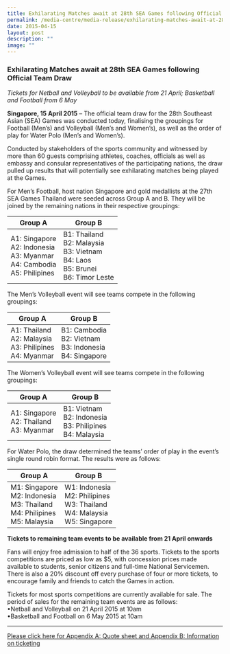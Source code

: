 ```yaml
---
title: Exhilarating Matches await at 28th SEA Games following Official Team Draw
permalink: /media-centre/media-release/exhilarating-matches-await-at-28th-sea-games-following-official-team/
date: 2015-04-15
layout: post
description: ""
image: ""
---
```

### **Exhilarating Matches await at 28th SEA Games following Official Team Draw**
_Tickets for Netball and Volleyball to be available from 21 April; Basketball and Football from 6 May_

**Singapore, 15 April 2015** – The official team draw for the 28th Southeast Asian (SEA) Games was conducted today, finalising the groupings for Football (Men’s) and Volleyball (Men’s and Women’s), as well as the order of play for Water Polo (Men’s and Women’s).

Conducted by stakeholders of the sports community and witnessed by more than 60 guests comprising athletes, coaches, officials as well as embassy and consular representatives of the participating nations, the draw pulled up results that will potentially see exhilarating matches being played at the Games.

For Men’s Football, host nation Singapore and gold medallists at the 27th SEA Games Thailand were seeded across Group A and B. They will be joined by the remaining nations in their respective groupings:

| **Group A** | **Group B** |
| -------- | -------- |
| A1: Singapore<br>A2: Indonesia<br>A3: Myanmar<br>A4: Cambodia<br>A5: Philipines | B1: Thailand<br>B2: Malaysia<br>B3: Vietnam<br>B4: Laos<br>B5: Brunei<br>B6: Timor Leste |

The Men’s Volleyball event will see teams compete in the following groupings:

| **Group A** | **Group B** |
| -------- | -------- |
| A1: Thailand<br>A2: Malaysia<br>A3: Philipines<br>A4: Myanmar | B1: Cambodia<br>B2: Vietnam<br>B3: Indonesia<br>B4: Singapore<br> |

The Women’s Volleyball event will see teams compete in the following groupings:

| **Group A** | **Group B** |
| -------- | -------- |
| A1: Singapore<br>A2: Thailand<br>A3: Myanmar | B1: Vietnam<br>B2: Indonesia<br>B3: Philipines<br>B4: Malaysia<br> |

For Water Polo, the draw determined the teams’ order of play in the event’s single round robin format. The results were as follows:

| **Group A** | **Group B** |
| -------- | -------- |
| M1: Singapore<br>M2: Indonesia<br>M3: Thailand<br>M4: Philipines<br>M5: Malaysia | W1: Indonesia<br>M2: Philipines<br>W3: Thailand<br>W4: Malaysia<br>W5: Singapore |

**Tickets to remaining team events to be available from 21 April onwards**

Fans will enjoy free admission to half of the 36 sports. Tickets to the sports competitions are priced as low as $5, with concession prices made available to students, senior citizens and full-time National Servicemen. There is also a 20% discount off every purchase of four or more tickets, to encourage family and friends to catch the Games in action.

Tickets for most sports competitions are currently available for sale. The period of sales for the remaining team events are as follows:  
•Netball and Volleyball on 21 April 2015 at 10am  
•Basketball and Football on 6 May 2015 at 10am

---

[Please click here for Appendix A: Quote sheet and Appendix B: Information on ticketing](/files/Media%20Centre/Media%20Release/2015/April/28th%20SEA%20Games%20Team%20Draw%20appendices.pdf)